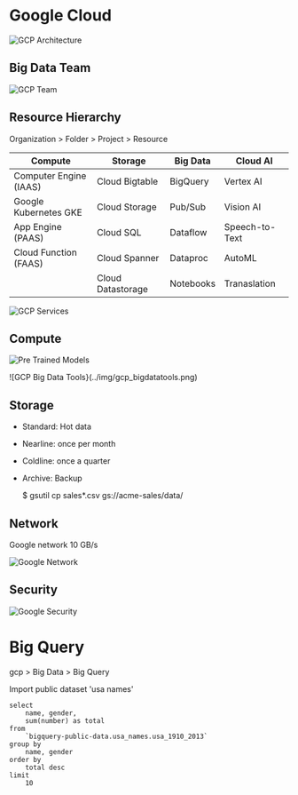 # Google Cloud

![GCP Architecture](../img/gcp_archtitecture.png)

## Big Data Team

![GCP Team](../img/gcp_team.png)

## Resource Hierarchy

Organization > Folder > Project > Resource

|Compute|Storage|Big Data|Cloud AI|
|-|-|-|-|
|Computer Engine (IAAS)|Cloud Bigtable|BigQuery|Vertex AI|
|Google Kubernetes GKE|Cloud Storage|Pub/Sub|Vision AI|
|App Engine (PAAS)|Cloud SQL|Dataflow|Speech-to-Text|
|Cloud Function (FAAS)|Cloud Spanner|Dataproc|AutoML|
||Cloud Datastorage|Notebooks|Tranaslation|

![GCP Services](../img/gcp_services.png)

## Compute

![Pre Trained Models](../img/gcp_pretrainedmodels.png)

![GCP Big Data Tools}(../img/gcp_bigdatatools.png)

## Storage

* Standard: Hot data
* Nearline: once per month
* Coldline: once a quarter
* Archive: Backup

    $ gsutil cp sales*.csv gs://acme-sales/data/

## Network

Google network 10 GB/s

![Google Network](../img/gcp_network.png)

## Security

![Google Security](../img/gcp_security.png)

# Big Query

gcp > Big Data > Big Query

Import public dataset 'usa names'

    select
        name, gender,
        sum(number) as total
    from
        `bigquery-public-data.usa_names.usa_1910_2013`
    group by
        name, gender
    order by 
        total desc 
    limit 
        10
  

